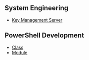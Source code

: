 ## System Engineering

* [Key Management Server](./syseng/kms.md)

## PowerShell Development

* [Class](./devops/class.md)
* [Module](./devops/module.md)